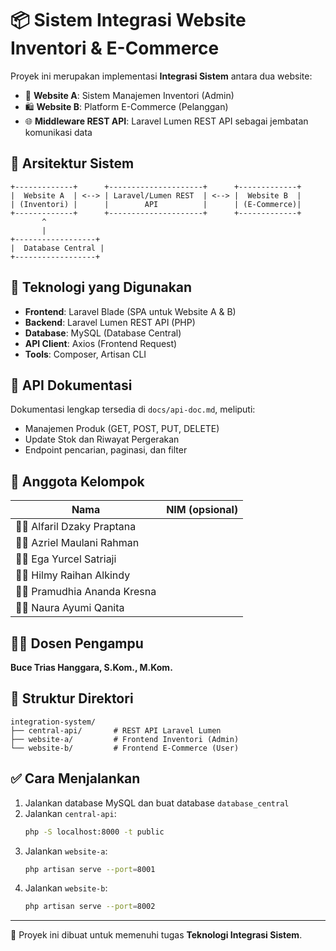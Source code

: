 # 📦 Sistem Integrasi Website Inventori & E-Commerce

Proyek ini merupakan implementasi **Integrasi Sistem** antara dua website:
- 🔧 **Website A**: Sistem Manajemen Inventori (Admin)
- 🛍️ **Website B**: Platform E-Commerce (Pelanggan)
- 🌐 **Middleware REST API**: Laravel Lumen REST API sebagai jembatan komunikasi data

## 🧩 Arsitektur Sistem

```
+-------------+      +---------------------+      +-------------+
|  Website A  | <--> | Laravel/Lumen REST  | <--> |  Website B  |
| (Inventori) |      |        API          |      | (E-Commerce)|
+-------------+      +---------------------+      +-------------+
       ^
       |
+------------------+
|  Database Central |
+------------------+
```

## 🚀 Teknologi yang Digunakan
- **Frontend**: Laravel Blade (SPA untuk Website A & B)
- **Backend**: Laravel Lumen REST API (PHP)
- **Database**: MySQL (Database Central)
- **API Client**: Axios (Frontend Request)
- **Tools**: Composer, Artisan CLI

## 🔗 API Dokumentasi
Dokumentasi lengkap tersedia di `docs/api-doc.md`, meliputi:
- Manajemen Produk (GET, POST, PUT, DELETE)
- Update Stok dan Riwayat Pergerakan
- Endpoint pencarian, paginasi, dan filter

## 👥 Anggota Kelompok

| Nama                          | NIM (opsional) |
|-------------------------------|----------------|
| 👨‍💻 Alfaril Dzaky Praptana      |                |
| 👨‍💻 Azriel Maulani Rahman       |                |
| 👨‍💻 Ega Yurcel Satriaji         |                |
| 👨‍💻 Hilmy Raihan Alkindy       |                |
| 👨‍💻 Pramudhia Ananda Kresna    |                |
| 👩‍💻 Naura Ayumi Qanita         |                |

## 👨‍🏫 Dosen Pengampu

**Buce Trias Hanggara, S.Kom., M.Kom.**

## 📂 Struktur Direktori

```
integration-system/
├── central-api/       # REST API Laravel Lumen
├── website-a/         # Frontend Inventori (Admin)
└── website-b/         # Frontend E-Commerce (User)
```

## ✅ Cara Menjalankan
1. Jalankan database MySQL dan buat database `database_central`
2. Jalankan `central-api`:
   ```bash
   php -S localhost:8000 -t public
   ```
3. Jalankan `website-a`:
   ```bash
   php artisan serve --port=8001
   ```
4. Jalankan `website-b`:
   ```bash
   php artisan serve --port=8002
   ```

---

📘 Proyek ini dibuat untuk memenuhi tugas **Teknologi Integrasi Sistem**.
